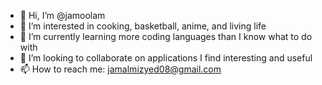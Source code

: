 - 👋 Hi, I’m @jamoolam
- 👀 I’m interested in cooking, basketball, anime, and living life
- 🌱 I’m currently learning more coding languages than I know what to do with
- 💞️ I’m looking to collaborate on applications I find interesting and useful
- 📫 How to reach me: jamalmizyed08@gmail.com

<!---
jamoolam/jamoolam is a ✨ special ✨ repository because its `README.md` (this file) appears on your GitHub profile.
You can click the Preview link to take a look at your changes.
--->
